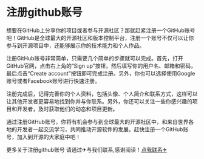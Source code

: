 # 注册github账号

想要在GitHub上分享你的项目或者参与开源社区？那就赶紧注册一个GitHub账号吧！GitHub是全球最大的开源社区和版本控制平台，注册一个账号不仅可以让你参与到开源项目中，还能够展示你的技术能力和个人作品。

注册GitHub账号非常简单，只需要几个简单的步骤就可以完成。首先，打开GitHub官网，点击右上角的“Sign up”按钮，然后填写你的用户名、邮箱和密码，最后点击“Create account”按钮即可完成注册。另外，你也可以选择使用Google账号或者Facebook账号进行快速注册。

注册完成后，记得完善你的个人资料，包括头像、个人简介和联系方式，这样可以让其他开发者更容易地找到你并与你联系。另外，你还可以关注一些你感兴趣的项目和开发者，及时获取他们的动态和项目更新。

通过注册GitHub账号，你将有机会参与到全球最大的开源社区中，和来自世界各地的开发者一起交流学习，共同推动开源软件的发展。赶快注册一个GitHub账号，加入到开源的大家庭中吧！

更多关于注册github账号 请通过✈与我们联系,感谢阅读！[点我联系✈](https://in.G208.com)